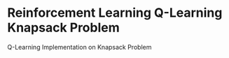 # Reinforcement Learning Q-Learning Knapsack Problem
 Q-Learning Implementation on Knapsack Problem
